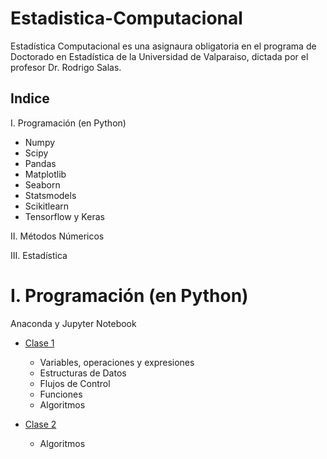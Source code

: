 # Estadistica-Computacional

Estadística Computacional es una asignaura obligatoria en el programa de Doctorado en Estadística de la Universidad de Valparaiso, dictada por el profesor Dr. Rodrigo Salas.

## Indice

I. Programación (en Python)

* Numpy
* Scipy
* Pandas
* Matplotlib
* Seaborn
* Statsmodels
* Scikitlearn
* Tensorflow y Keras

II. Métodos Númericos

III. Estadística




# I. Programación (en Python)

Anaconda y Jupyter Notebook

* [Clase 1](clase01.ipynb)

  - Variables, operaciones y expresiones
  - Estructuras de Datos
  - Flujos de Control 
  - Funciones
  - Algoritmos

* [Clase 2](clase02.ipynb)
  
  - Algoritmos















